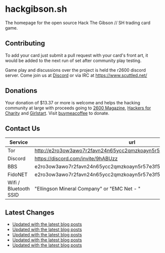 # hackgibson.sh
The homepage for the open source Hack The Gibson // SH trading card game.


## Contributing

To add your card just submit a pull request with your card's front art, it would be added to the next run of set after community play testing.

Game play and discussions over the project is held the r2600 discord server. Come join us at [Discord](https://discord.com/invite/9hABUzz) or via IRC at https://www.scuttled.net/


## Donations

Your donation of $13.37 or more is welcome and helps the hacking community at large with proceeds going to [2600 Magazine](https://2600.com/), [Hackers for Charity](https://hackersforcharity.org) and [Girlstart](https://girlstart.org).  Visit [buymeacoffee](https://www.buymeacoffee.com/hackgibson.sh) to donate.


## Contact Us

Service | url
-|-
Tor | http://e2ro3ow3awo7r2favn24n65ycc2qmzkoayn5r57e3f56nvjwdcgg32ad.onion
Discord | https://discord.com/invite/9hABUzz
BBS | e2ro3ow3awo7r2favn24n65ycc2qmzkoayn5r57e3f56nvjwdcgg32ad.onion:23
FidoNET | e2ro3ow3awo7r2favn24n65ycc2qmzkoayn5r57e3f56nvjwdcgg32ad.onion:24554
Wifi / Bluetooth SSID | "Ellingson Mineral Company" or "EMC Net - <fidonet address>"

## Latest Changes
<!-- BLOG-POST-LIST:START -->
- [Updated with the latest blog posts](https://github.com/DFW2600/hackgibson.sh/commit/0be149d209b406d45dae42844baafceb7e0e2b25)
- [Updated with the latest blog posts](https://github.com/DFW2600/hackgibson.sh/commit/5c7fa06976e68b6fc4c268e3b1df046b59d6477b)
- [Updated with the latest blog posts](https://github.com/DFW2600/hackgibson.sh/commit/8c0a5e13440ed0670dcf1d4411fb73324abc46f5)
- [Updated with the latest blog posts](https://github.com/DFW2600/hackgibson.sh/commit/e59d78e7b4cfa247df2799b1cb5492655170eb7f)
- [Updated with the latest blog posts](https://github.com/DFW2600/hackgibson.sh/commit/6c694ebd982a2c732a193438a673e03cc8f9778f)
<!-- BLOG-POST-LIST:END -->
